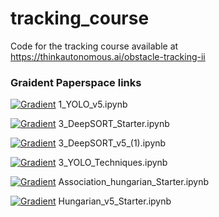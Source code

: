 # tracking_course
Code for the tracking course available at https://thinkautonomous.ai/obstacle-tracking-ii 

### Graident Paperspace links

[![Gradient](https://assets.paperspace.io/img/gradient-badge.svg)](https://console.paperspace.com/github/blueeagle100/tracking_course/blob/master/1_YOLO_v5.ipynb) 1_YOLO_v5.ipynb                     

[![Gradient](https://assets.paperspace.io/img/gradient-badge.svg)](https://console.paperspace.com/github/blueeagle100/tracking_course/blob/master/3_DeepSORT_Starter.ipynb) 3_DeepSORT_Starter.ipynb            

[![Gradient](https://assets.paperspace.io/img/gradient-badge.svg)](https://console.paperspace.com/github/blueeagle100/tracking_course/blob/master/3_DeepSORT_v5_(1).ipynb) 3_DeepSORT_v5_(1).ipynb             

[![Gradient](https://assets.paperspace.io/img/gradient-badge.svg)](https://console.paperspace.com/github/blueeagle100/tracking_course/blob/master/3_YOLO_Techniques.ipynb) 3_YOLO_Techniques.ipynb             

[![Gradient](https://assets.paperspace.io/img/gradient-badge.svg)](https://console.paperspace.com/github/blueeagle100/tracking_course/blob/master/Association_hungarian_Starter.ipynb) Association_hungarian_Starter.ipynb 

[![Gradient](https://assets.paperspace.io/img/gradient-badge.svg)](https://console.paperspace.com/github/blueeagle100/tracking_course/blob/master/Hungarian_v5_Starter.ipynb) Hungarian_v5_Starter.ipynb          


